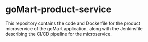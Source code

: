 # goMart-product-service
This repository contains the code and Dockerfile for the product microservice of the goMart application, along with the Jenkinsfile describing the CI/CD pipeline for the microservice.
